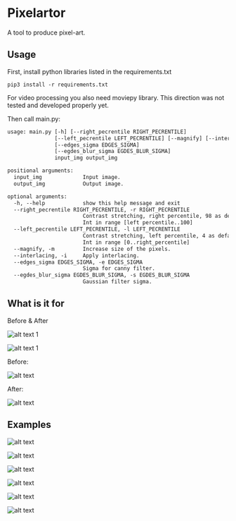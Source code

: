 # Pixelartor

A tool to produce pixel-art.

## Usage

First, install python libraries listed in the requirements.txt

```shell
pip3 install -r requirements.txt
```

For video processing you also need moviepy library.
This direction was not tested and developed properly yet.

Then call main.py:

```txt
usage: main.py [-h] [--right_pecrentile RIGHT_PECRENTILE]
               [--left_pecrentile LEFT_PECRENTILE] [--magnify] [--interlacing]
               [--edges_sigma EDGES_SIGMA]
               [--egdes_blur_sigma EGDES_BLUR_SIGMA]
               input_img output_img

positional arguments:
  input_img             Input image.
  output_img            Output image.

optional arguments:
  -h, --help            show this help message and exit
  --right_pecrentile RIGHT_PECRENTILE, -r RIGHT_PECRENTILE
                        Contrast stretching, right percentile, 98 as default.
                        Int in range [left percentile..100]
  --left_pecrentile LEFT_PECRENTILE, -l LEFT_PECRENTILE
                        Contrast stretching, left percentile, 4 as default.
                        Int in range [0..right_percentile]
  --magnify, -m         Increase size of the pixels.
  --interlacing, -i     Apply interlacing.
  --edges_sigma EDGES_SIGMA, -e EDGES_SIGMA
                        Sigma for canny filter.
  --egdes_blur_sigma EGDES_BLUR_SIGMA, -s EGDES_BLUR_SIGMA
                        Gaussian filter sigma.
```

## What is it for

Before & After

![alt text 1](examples/before_after_1.jpg  "Before 1")

![alt text 1](examples/before_after_2.jpg  "Before 1")

Before:

![alt text](examples/before_2.jpg  "Before 2")

After:

![alt text](examples/after_2.jpg "After 2")

## Examples

![alt text](examples/gal_1.jpg  "Gallery 1")

![alt text](examples/gal_2.jpg  "Gallery 2")

![alt text](examples/gal_3.jpg  "Gallery 3")

![alt text](examples/gal_4.jpg  "Gallery 4")

![alt text](examples/gal_4.jpg  "Gallery 4")

![alt text](examples/gal_4.jpg  "Gallery 4")

